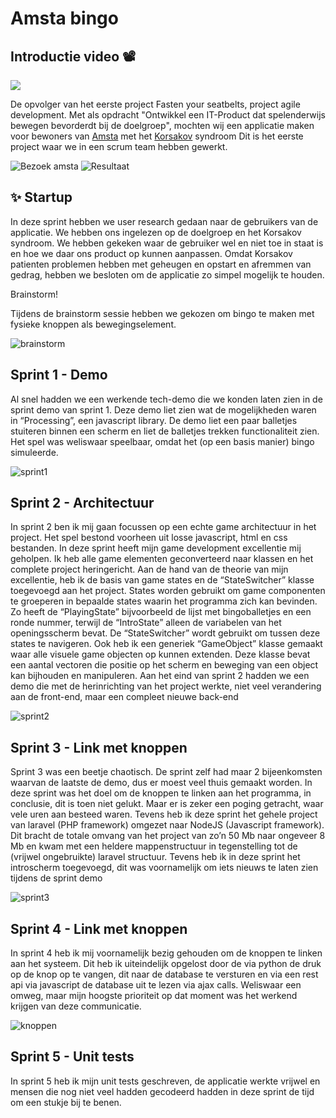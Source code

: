 # Amsta bingo

## Introductie video :film_projector:
[![](http://img.youtube.com/vi/VPaP7G3Ek6U/0.jpg)](http://www.youtube.com/watch?v=VPaP7G3Ek6U "")

De opvolger van het eerste project Fasten your seatbelts, project agile development.
Met als opdracht "Ontwikkel een IT-Product dat spelenderwijs bewegen bevorderdt bij de doelgroep", mochten wij een applicatie maken voor bewoners van [Amsta](https://www.amsta.nl/) met het [Korsakov](https://www.alzheimer-nederland.nl/dementie/soorten-vormen/korsakov) syndroom
Dit is het eerste project waar we in een scrum team hebben gewerkt.

![Bezoek amsta](amsta.png)
![Resultaat](resultaat.png)

## :sparkles: Startup

In deze sprint hebben we user research gedaan naar de gebruikers van de applicatie. We hebben ons ingelezen op de doelgroep en het Korsakov syndroom. We hebben gekeken waar de gebruiker wel en niet toe in staat is en hoe we daar ons product op kunnen aanpassen. Omdat Korsakov patienten problemen hebben met geheugen en opstart en afremmen van gedrag, hebben we besloten om  de applicatie zo simpel mogelijk te houden.

Brainstorm!

Tijdens de brainstorm sessie hebben we gekozen om 
bingo te maken met fysieke knoppen als bewegingselement.

![brainstorm](brainstorm.jpg)

## Sprint 1 - Demo

Al snel hadden we een werkende tech-demo die we konden laten zien in de sprint demo van sprint 1. Deze demo liet zien wat de mogelijkheden waren in “Processing”, een javascript library. De demo liet een paar balletjes stuiteren binnen een scherm en liet de balletjes trekken functionaliteit zien. Het spel was weliswaar speelbaar, omdat het (op een basis manier) bingo simuleerde.
 
![sprint1](sprint1.png)

## Sprint 2 - Architectuur

In sprint 2 ben ik mij gaan focussen op een echte game architectuur in het project. Het spel bestond voorheen uit losse javascript, html en css bestanden. In deze sprint heeft mijn game development excellentie mij geholpen. Ik heb alle game elementen geconverteerd naar klassen en het complete project heringericht. Aan de hand van de theorie van mijn excellentie, heb ik de basis van game states en de “StateSwitcher” klasse toegevoegd aan het project. States worden gebruikt om game componenten te groeperen in bepaalde states waarin het programma zich kan bevinden. Zo heeft de “PlayingState” bijvoorbeeld de lijst met bingoballetjes en een ronde nummer, terwijl de “IntroState” alleen de variabelen van het openingsscherm bevat. De “StateSwitcher” wordt gebruikt om tussen deze states te navigeren. Ook heb ik een generiek “GameObject” klasse gemaakt waar alle visuele game objecten op kunnen extenden. Deze klasse bevat een aantal vectoren die positie op het scherm en beweging van een object kan bijhouden en manipuleren. Aan het eind van sprint 2 hadden we een demo die met de herinrichting van het project werkte, niet veel verandering aan de front-end, maar een compleet nieuwe back-end

![sprint2](sprint2.png)

## Sprint 3 - Link met knoppen

Sprint 3 was een beetje chaotisch. De sprint zelf had maar 2 bijeenkomsten waarvan de laatste de demo, dus er moest veel thuis gemaakt worden. In deze sprint was het doel om de knoppen te linken aan het programma, in conclusie, dit is toen niet gelukt. Maar er is zeker een poging getracht, waar vele uren aan besteed waren. Tevens heb ik deze sprint het gehele project van laravel (PHP framework) omgezet naar NodeJS (Javascript framework). Dit bracht de totale omvang van het project van zo’n 50 Mb naar ongeveer 8 Mb en kwam met een heldere mappenstructuur in tegenstelling tot de (vrijwel ongebruikte) laravel structuur. Tevens heb ik in deze sprint het introscherm toegevoegd, dit was voornamelijk om iets nieuws te laten zien tijdens de sprint demo

![sprint3](sprint3.png)

## Sprint 4 - Link met knoppen

In sprint 4 heb ik mij voornamelijk bezig gehouden om de knoppen te linken aan het systeem. Dit heb ik uiteindelijk opgelost door de via python de druk op de knop op te vangen, dit naar de database te versturen en via een rest api via javascript de database uit te lezen via ajax calls. Weliswaar een omweg, maar mijn hoogste prioriteit op dat moment was het werkend krijgen van deze communicatie.

![knoppen](knoppen.jpg)

## Sprint 5 - Unit tests

In sprint 5 heb ik mijn unit tests geschreven, de applicatie werkte vrijwel en mensen die nog niet veel hadden gecodeerd hadden in deze sprint de tijd om een stukje bij te benen.
